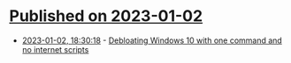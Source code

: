 # [Published on 2023-01-02](index.md)

* [2023-01-02, 18:30:18](https://news.ycombinator.com/item?id=34221653) - [Debloating Windows 10 with one command and no internet scripts](https://gabrielsieben.tech/2023/01/02/debloating-windows-10-with-one-command-and-no-scripts/)
